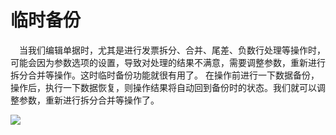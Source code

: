 # 临时备份

　当我们编辑单据时，尤其是进行发票拆分、合并、尾差、负数行处理等操作时，可能会因为参数选项的设置，导致对处理的结果不满意，需要调整参数，重新进行拆分合并等操作。这时临时备份功能就很有用了。 在操作前进行一下数据备份，操作后，执行一下数据恢复，则操作结果将自动回到备份时的状态。我们就可以调整参数，重新进行拆分合并等操作了。


 ![](/static/images/sk/099.jpg)
